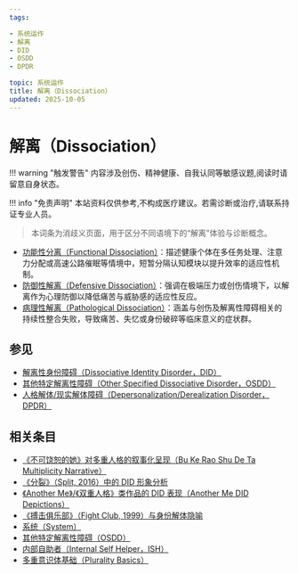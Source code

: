 ```yaml
---
tags:

- 系统运作
- 解离
- DID
- OSDD
- DPDR

topic: 系统运作
title: 解离（Dissociation）
updated: 2025-10-05
---
```


# 解离（Dissociation）

!!! warning "触发警告"
    内容涉及创伤、精神健康、自我认同等敏感议题,阅读时请留意自身状态。

!!! info "免责声明"
    本站资料仅供参考,不构成医疗建议。若需诊断或治疗,请联系持证专业人员。

> 本词条为消歧义页面，用于区分不同语境下的“解离”体验与诊断概念。

- [功能性分离（Functional Dissociation）](Functional-Dissociation.md)：描述健康个体在多任务处理、注意力分配或高速公路催眠等情境中，短暂分隔认知模块以提升效率的适应性机制。
- [防御性解离（Defensive Dissociation）](Defensive-Dissociation.md)：强调在极端压力或创伤情境下，以解离作为心理防御以降低痛苦与威胁感的适应性反应。
- [病理性解离（Pathological Dissociation）](Pathological-Dissociation.md)：涵盖与创伤及解离性障碍相关的持续性整合失败，导致痛苦、失忆或身份破碎等临床意义的症状群。

## 参见

- [解离性身份障碍（Dissociative Identity Disorder，DID）](DID.md)
- [其他特定解离性障碍（Other Specified Dissociative Disorder，OSDD）](OSDD.md)
- [人格解体/现实解体障碍（Depersonalization/Derealization Disorder，DPDR）](Depersonalization-Derealization-Disorder-DPDR.md)

## 相关条目

- [《不可饶恕的她》对多重人格的叙事化呈现（Bu Ke Rao Shu De Ta Multiplicity Narrative）](Bu-Ke-Raoshu-De-Ta-Multiplicity-Narrative.md)
- [《分裂》（Split, 2016）中的 DID 形象分析](Split-2016-DID-Representation.md)
- [《Another Me》/《双重人格》类作品的 DID 表现（Another Me DID Depictions）](Another-Me-DID-Depictions.md)
- [《搏击俱乐部》（Fight Club, 1999）与身份解体隐喻](Fight-Club-1999-Identity-Metaphor.md)
- [系统（System）](System.md)
- [其他特定解离性障碍（OSDD）](OSDD.md)
- [内部自助者（Internal Self Helper，ISH）](Internal-Self-Helper-ISH.md)
- [多重意识体基础（Plurality Basics）](Plurality-Basics.md)

